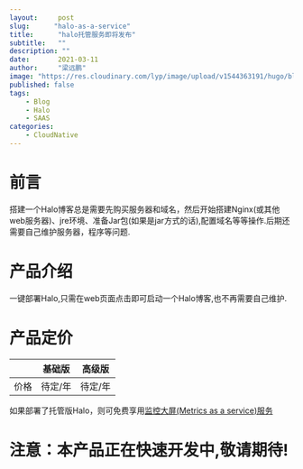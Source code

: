 ```yaml
---
layout:     post 
slug:      "halo-as-a-service"
title:      "halo托管服务即将发布"
subtitle:   ""
description: ""
date:       2021-03-11
author:     "梁远鹏"
image: "https://res.cloudinary.com/lyp/image/upload/v1544363191/hugo/blog.github.io/743a4e9227e1f14cb24a1eb6db29e183.jpg"
published: false
tags:
    - Blog
    - Halo
    - SAAS
categories: 
    - CloudNative
---  
```


# 前言  

搭建一个Halo博客总是需要先购买服务器和域名，然后开始搭建Nginx(或其他web服务器)、jre环境、准备Jar包(如果是jar方式的话),配置域名等等操作.后期还需要自己维护服务器，程序等问题.
  

#  产品介绍   

一键部署Halo,只需在web页面点击即可启动一个Halo博客,也不再需要自己维护.


#  产品定价   


|  |  基础版   | 高级版  |
|  ----|  ----  | ----  |
| 价格 | 待定/年  | 待定/年 |

如果部署了托管版Halo，则可免费享用[监控大屏(Metrics as a service)服务](https://liangyuanpeng.com/post/2021-03-11-metrics-as-a-service/)


# 注意：本产品正在快速开发中,敬请期待!